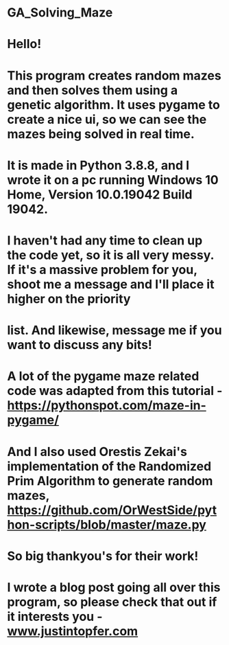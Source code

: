 # GA_Solving_Maze

# Hello!
# This program creates random mazes and then solves them using a genetic algorithm. It uses pygame to create a nice ui, so we can see the mazes being solved in real time.
# It is made in Python 3.8.8, and I wrote it on a pc running Windows 10 Home, Version	10.0.19042 Build 19042.

# I haven't had any time to clean up the code yet, so it is all very messy. If it's a massive problem for you, shoot me a message and I'll place it higher on the priority
# list. And likewise, message me if you want to discuss any bits!

# A lot of the pygame maze related code was adapted from this tutorial - https://pythonspot.com/maze-in-pygame/
# And I also used Orestis Zekai's implementation of the Randomized Prim Algorithm to generate random mazes, https://github.com/OrWestSide/python-scripts/blob/master/maze.py
# So big thankyou's for their work!

# I wrote a blog post going all over this program, so please check that out if it interests you - www.justintopfer.com


